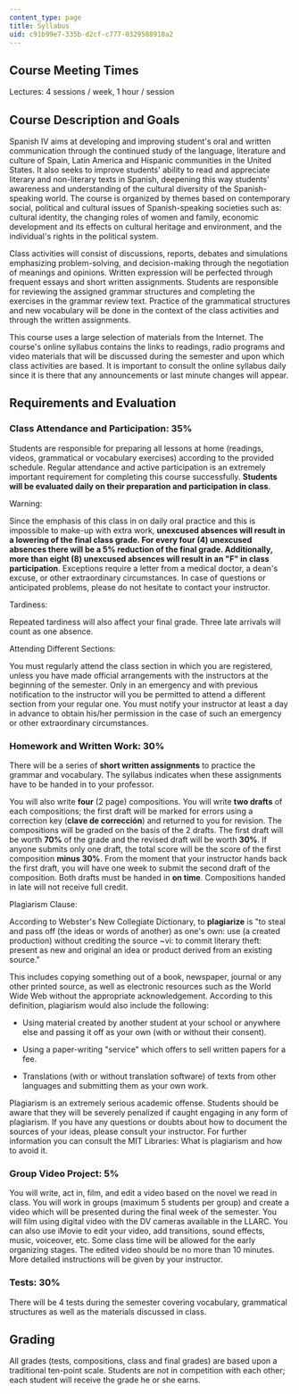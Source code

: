 ```yaml
---
content_type: page
title: Syllabus
uid: c91b99e7-335b-d2cf-c777-0329588910a2
---
```


Course Meeting Times
--------------------

Lectures: 4 sessions / week, 1 hour / session

Course Description and Goals
----------------------------

Spanish IV aims at developing and improving student's oral and written communication through the continued study of the language, literature and culture of Spain, Latin America and Hispanic communities in the United States. It also seeks to improve students' ability to read and appreciate literary and non-literary texts in Spanish, deepening this way students' awareness and understanding of the cultural diversity of the Spanish-speaking world. The course is organized by themes based on contemporary social, political and cultural issues of Spanish-speaking societies such as: cultural identity, the changing roles of women and family, economic development and its effects on cultural heritage and environment, and the individual's rights in the political system.

Class activities will consist of discussions, reports, debates and simulations emphasizing problem-solving, and decision-making through the negotiation of meanings and opinions. Written expression will be perfected through frequent essays and short written assignments. Students are responsible for reviewing the assigned grammar structures and completing the exercises in the grammar review text. Practice of the grammatical structures and new vocabulary will be done in the context of the class activities and through the written assignments.

This course uses a large selection of materials from the Internet. The course's online syllabus contains the links to readings, radio programs and video materials that will be discussed during the semester and upon which class activities are based. It is important to consult the online syllabus daily since it is there that any announcements or last minute changes will appear.

Requirements and Evaluation
---------------------------

### Class Attendance and Participation: 35%

Students are responsible for preparing all lessons at home (readings, videos, grammatical or vocabulary exercises) according to the provided schedule. Regular attendance and active participation is an extremely important requirement for completing this course successfully. **Students will be evaluated daily on their preparation and participation in class**.

Warning:

Since the emphasis of this class in on daily oral practice and this is impossible to make-up with extra work, **unexcused absences will result in a lowering of the final class grade. For every four (4) unexcused absences there will be a 5% reduction of the final grade. Additionally, more than eight (8) unexcused absences will result in an "F" in class participation**. Exceptions require a letter from a medical doctor, a dean's excuse, or other extraordinary circumstances. In case of questions or anticipated problems, please do not hesitate to contact your instructor.

Tardiness:

Repeated tardiness will also affect your final grade. Three late arrivals will count as one absence.

Attending Different Sections:

You must regularly attend the class section in which you are registered, unless you have made official arrangements with the instructors at the beginning of the semester. Only in an emergency and with previous notification to the instructor will you be permitted to attend a different section from your regular one. You must notify your instructor at least a day in advance to obtain his/her permission in the case of such an emergency or other extraordinary circumstances.

### Homework and Written Work: 30%

There will be a series of **short written assignments** to practice the grammar and vocabulary. The syllabus indicates when these assignments have to be handed in to your professor.

You will also write **four** (2 page) compositions. You will write **two drafts** of each compositions; the first draft will be marked for errors using a correction key (**clave de corrección**) and returned to you for revision. The compositions will be graded on the basis of the 2 drafts. The first draft will be worth **70%** of the grade and the revised draft will be worth **30%**. If anyone submits only one draft, the total score will be the score of the first composition **minus 30%**. From the moment that your instructor hands back the first draft, you will have one week to submit the second draft of the composition. Both drafts must be handed in **on time**. Compositions handed in late will not receive full credit.

Plagiarism Clause:

According to Webster's New Collegiate Dictionary, to **plagiarize** is "to steal and pass off (the ideas or words of another) as one's own: use (a created production) without crediting the source ~vi: to commit literary theft: present as new and original an idea or product derived from an existing source."

This includes copying something out of a book, newspaper, journal or any other printed source, as well as electronic resources such as the World Wide Web without the appropriate acknowledgement. According to this definition, plagiarism would also include the following:

*   Using material created by another student at your school or anywhere else and passing it off as your own (with or without their consent).  
    
*   Using a paper-writing "service" which offers to sell written papers for a fee.  
    
*   Translations (with or without translation software) of texts from other languages and submitting them as your own work.

Plagiarism is an extremely serious academic offense. Students should be aware that they will be severely penalized if caught engaging in any form of plagiarism. If you have any questions or doubts about how to document the sources of your ideas, please consult your instructor. For further information you can consult the MIT Libraries: What is plagiarism and how to avoid it.

### Group Video Project: 5%

You will write, act in, film, and edit a video based on the novel we read in class. You will work in groups (maximum 5 students per group) and create a video which will be presented during the final week of the semester. You will film using digital video with the DV cameras available in the LLARC. You can also use iMovie to edit your video, add transitions, sound effects, music, voiceover, etc. Some class time will be allowed for the early organizing stages. The edited video should be no more than 10 minutes. More detailed instructions will be given by your instructor.

### Tests: 30%

There will be 4 tests during the semester covering vocabulary, grammatical structures as well as the materials discussed in class.

Grading
-------

All grades (tests, compositions, class and final grades) are based upon a traditional ten-point scale. Students are not in competition with each other; each student will receive the grade he or she earns.